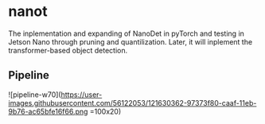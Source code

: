 # nanot
The inplementation and expanding of NanoDet in pyTorch and testing in Jetson Nano through pruning and quantilization. Later, it will inplement the transformer-based object detection.
## Pipeline
![pipeline-w70](https://user-images.githubusercontent.com/56122053/121630362-97373f80-caaf-11eb-9b76-ac65bfe16f66.png =100x20)
